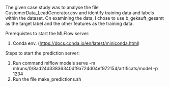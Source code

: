 The given case study was to analyse the file CustomerData_LeadGenerator.csv and identify training data and labels within the dataset. On examining the data, I chose to use b_gekauft_gesamt as the target label and the other features as the training data. 

Prerequistes to start the MLFlow server:
1. Conda env. (https://docs.conda.io/en/latest/miniconda.html)

Steps to start the prediction server:
1. Run command mlflow models serve -m mlruns/0/8ad24d33836340df9a724d04ef972154/artificats/model -p 1234
2. Run the file make_predictions.sh